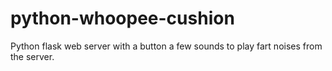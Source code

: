 # python-whoopee-cushion
Python flask web server with a button a few sounds to play fart noises from the server.
